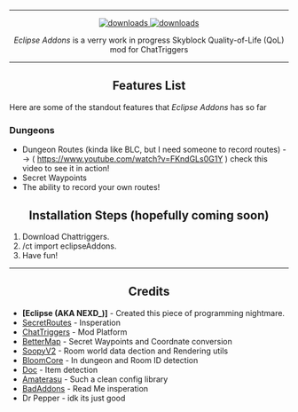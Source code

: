 ***
<p align="center">
  <a href="https://github.com/Eclipse-5214/eclipseAddons/releases" target="_blank">
    <img alt="downloads" src="https://img.shields.io/github/v/release/Eclipse-5214/eclipseAddons?color=4166f5&style=flat-square" />
  </a>
  <a href="https://github.com/Eclipse-5214/eclipseAddons/releases" target="_blank">
    <img alt="downloads" src="https://img.shields.io/github/downloads/Eclipse-5214/eclipseAddons/total?color=4166f5&style=flat-square" />
  </a>
</p>

<p align="center" id="description"><em>Eclipse Addons</em> is a verry work in progress Skyblock Quality-of-Life (QoL) mod for ChatTriggers</p>

---

<h2 align="center">Features List</h2>

<p>Here are some of the standout features that <em>Eclipse Addons</em> has so far</p>

### **Dungeons**
- Dungeon Routes (kinda like BLC, but I need someone to record routes)
  --> ( https://www.youtube.com/watch?v=FKndGLs0G1Y ) check this video to see it in action!
- Secret Waypoints 
- The ability to record your own routes!

<h2 align="center">Installation Steps (hopefully coming soon)</h2>

1. Download Chattriggers.  
2. /ct import eclipseAddons.  
3. Have fun!

---

<h2 align="center">Credits</h2>

- **[Eclipse (AKA NEXD_)]** - Created this piece of programming nightmare.  
- [SecretRoutes](https://github.com/yourboykyle/SecretRoutes) - Insperation
- [ChatTriggers](https://www.chattriggers.com/) - Mod Platform
- [BetterMap](https://github.com/BetterMap/BetterMap) - Secret Waypoints and Coordnate conversion
- [SoopyV2](https://github.com/Soopyboo32/SoopyV2) - Room world data dection and Rendering utils 
- [BloomCore](https://www.chattriggers.com/modules/v/BloomCore) - In dungeon and Room ID detection
- [Doc](https://github.com/DocilElm/Doc) - Item detection
- [Amaterasu](https://github.com/DocilElm/Amaterasu) - Such a clean config library
- [BadAddons](https://github.com/mehdii000/BadAddons/) - Read Me insperation
- Dr Pepper - idk its just good
